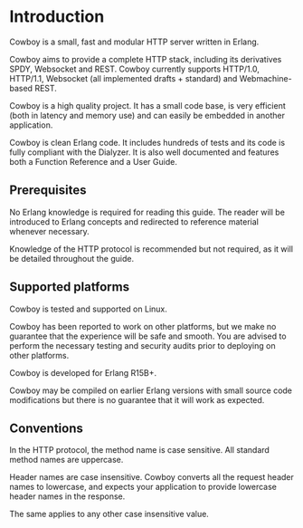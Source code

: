 Introduction
============

Cowboy is a small, fast and modular HTTP server written in Erlang.

Cowboy aims to provide a complete HTTP stack, including its derivatives
SPDY, Websocket and REST. Cowboy currently supports HTTP/1.0, HTTP/1.1,
Websocket (all implemented drafts + standard) and Webmachine-based REST.

Cowboy is a high quality project. It has a small code base, is very
efficient (both in latency and memory use) and can easily be embedded
in another application.

Cowboy is clean Erlang code. It includes hundreds of tests and its code
is fully compliant with the Dialyzer. It is also well documented and
features both a Function Reference and a User Guide.

Prerequisites
-------------

No Erlang knowledge is required for reading this guide. The reader will
be introduced to Erlang concepts and redirected to reference material
whenever necessary.

Knowledge of the HTTP protocol is recommended but not required, as it
will be detailed throughout the guide.

Supported platforms
-------------------

Cowboy is tested and supported on Linux.

Cowboy has been reported to work on other platforms, but we make no
guarantee that the experience will be safe and smooth. You are advised
to perform the necessary testing and security audits prior to deploying
on other platforms.

Cowboy is developed for Erlang R15B+.

Cowboy may be compiled on earlier Erlang versions with small source code
modifications but there is no guarantee that it will work as expected.

Conventions
-----------

In the HTTP protocol, the method name is case sensitive. All standard
method names are uppercase.

Header names are case insensitive. Cowboy converts all the request
header names to lowercase, and expects your application to provide
lowercase header names in the response.

The same applies to any other case insensitive value.
